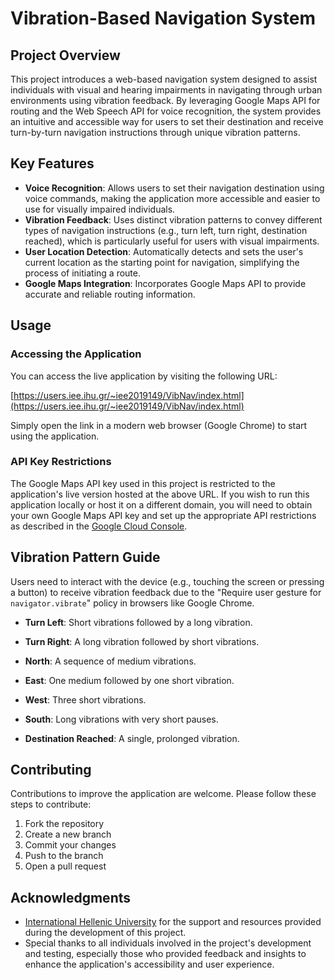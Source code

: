 # Vibration-Based Navigation System 

## Project Overview
This project introduces a web-based navigation system designed to assist individuals with visual and hearing impairments in navigating through urban environments using vibration feedback. By leveraging Google Maps API for routing and the Web Speech API for voice recognition, the system provides an intuitive and accessible way for users to set their destination and receive turn-by-turn navigation instructions through unique vibration patterns.

## Key Features

- **Voice Recognition**: Allows users to set their navigation destination using voice commands, making the application more accessible and easier to use for visually impaired individuals.
- **Vibration Feedback**: Uses distinct vibration patterns to convey different types of navigation instructions (e.g., turn left, turn right, destination reached), which is particularly useful for users with visual impairments.
- **User Location Detection**: Automatically detects and sets the user's current location as the starting point for navigation, simplifying the process of initiating a route.
- **Google Maps Integration**: Incorporates Google Maps API to provide accurate and reliable routing information.

## Usage

### Accessing the Application
You can access the live application by visiting the following URL:

[https://users.iee.ihu.gr/~iee2019149/VibNav/index.html](https://users.iee.ihu.gr/~iee2019149/VibNav/index.html)

Simply open the link in a modern web browser (Google Chrome) to start using the application.


### API Key Restrictions
The Google Maps API key used in this project is restricted to the application's live version hosted at the above URL. If you wish to run this application locally or host it on a different domain, you will need to obtain your own Google Maps API key and set up the appropriate API restrictions as described in the [Google Cloud Console](https://console.cloud.google.com/).

## Vibration Pattern Guide
Users need to interact with the device (e.g., touching the screen or pressing a button) to receive vibration feedback due to the "Require user gesture for `navigator.vibrate`" policy in browsers like Google Chrome.
- **Turn Left**: Short vibrations followed by a long vibration.
- **Turn Right**: A long vibration followed by short vibrations.
- **North**: A sequence of medium vibrations.
- **East**: One medium followed by one short vibration.
- **West**: Three short vibrations.
- **South**: Long vibrations with very short pauses.

- **Destination Reached**: A single, prolonged vibration.
  
## Contributing
Contributions to improve the application are welcome. Please follow these steps to contribute:
1. Fork the repository
2. Create a new branch
3. Commit your changes
4. Push to the branch
5. Open a pull request

## Acknowledgments
- [International Hellenic University](https://ihu.gr) for the support and resources provided during the development of this project.
- Special thanks to all individuals involved in the project's development and testing, especially those who provided feedback and insights to enhance the application's accessibility and user experience.
